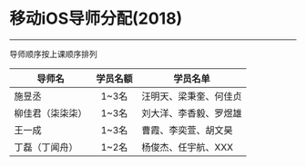 # 移动iOS导师分配(2018)
- - - -

导师顺序按上课顺序排列

| 导师名  | 学员名额 | 学员名单            |
| ---- | :--: | --------------- |
| 施昱丞  | 1~3名 | 汪明天、梁秉奎、何佳贞 |
| 柳佳君（柒柒柒） | 1~3名 | 刘大洋、李香毅、罗煜雄 |
| 王一成   | 1~3名 | 曹霞、李奕萱、胡文昊|
| 丁磊（丁闻舟） | 1~2名 | 杨俊杰、任宇航、XXX |
